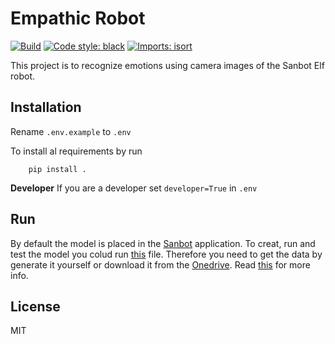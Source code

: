 # Empathic Robot
[![Build](https://github.com/BB8-2020/EmpathicRobot/actions/workflows/python-build.yml/badge.svg)](https://github.com/BB82020/EmpathicRobot/actions/workflows/python-build.yml)
[![Code style: black](https://img.shields.io/badge/code%20style-black-000000.svg)](https://github.com/psf/black)
[![Imports: isort](https://img.shields.io/badge/%20imports-isort-%231674b1?style=flat&labelColor=ef8336)](https://pycqa.github.io/isort/)

This project is to recognize emotions using camera images of the Sanbot Elf robot.
 

## Installation 
Rename `.env.example` to `.env`  

To install al requirements by run
    
        pip install .

**Developer** 
If you are a developer set `developer=True` in `.env`


## Run 
By default the model is placed in the [Sanbot](https://github.com/BB8-2020/MoodGuesserSanbot) application.
To creat, run and test the model you colud run [this](https://github.com/BB8-2020/EmpathicRobot/blob/main/src/models/classification_model/conv/ferPlus_model.ipynb) file. 
Therefore you need to get the data by generate it yourself or download it from the [Onedrive](https://hogeschoolutrecht-my.sharepoint.com/personal/maria_dukmak_student_hu_nl/_layouts/15/onedrive.aspx?id=%2Fpersonal%2Fmaria%5Fdukmak%5Fstudent%5Fhu%5Fnl%2FDocuments%2FBB8). Read [this](https://github.com/BB8-2020/EmpathicRobot/blob/main/src/data/README.md) for more info. 


## License
MIT
